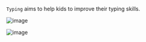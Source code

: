 `Typing` aims to help kids to improve their typing skills.

![image](https://github.com/LinuxSuRen/typing/assets/1450685/2ebcfbfd-11ca-47f2-a7e9-fb9c5cc0024c)

![image](https://github.com/LinuxSuRen/typing/assets/1450685/8a4c02a7-1070-4e2f-a143-416edc123efd)
